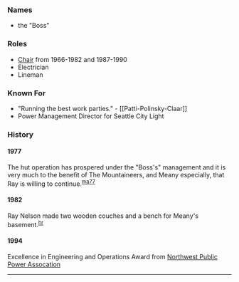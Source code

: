 
### Names

* the "Boss"

### Roles

* [Chair](Chair) from 1966-1982 and 1987-1990
* Electrician
* Lineman

### Known For

* "Running the best work parties." - [[Patti-Polinsky-Claar]]
* Power Management Director for Seattle City Light

### History

#### 1977

The hut operation has prospered under the "Boss's" management and it is very much to the benefit of The Mountaineers, and Meany especially, that Ray is willing to continue.<sup>[ma77][]</sup>

#### 1982

Ray Nelson made two wooden couches and a bench for Meany's basement.<sup>[hr][]</sup>

#### 1994

Excellence in Engineering and Operations Award from [Northwest Public Power Assocation](https://nwppa.org)

---

[hr]: History-Reports "Meany History Reports, by Idona Kellogg"
[ma77]: Mountaineer-Annual#1977
